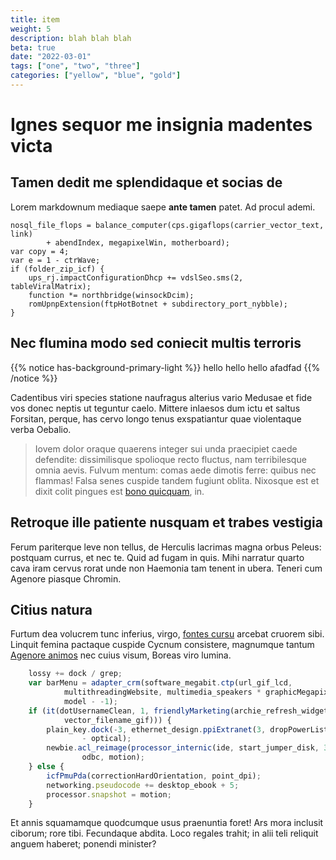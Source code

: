 ```yaml
---
title: item 
weight: 5
description: blah blah blah 
beta: true 
date: "2022-03-01" 
tags: ["one", "two", "three"]
categories: ["yellow", "blue", "gold"]
---
```

# Ignes sequor me insignia madentes victa

## Tamen dedit me splendidaque et socias de

Lorem markdownum mediaque saepe **ante tamen** patet. Ad procul ademi.

    nosql_file_flops = balance_computer(cps.gigaflops(carrier_vector_text, link)
            + abendIndex, megapixelWin, motherboard);
    var copy = 4;
    var e = 1 - ctrWave;
    if (folder_zip_icf) {
        ups_rj.impactConfigurationDhcp += vdslSeo.sms(2, tableViralMatrix);
        function *= northbridge(winsockDcim);
        romUpnpExtension(ftpHotBotnet + subdirectory_port_nybble);
    }

## Nec flumina modo sed coniecit multis terroris

{{% notice has-background-primary-light %}}
hello hello hello  afadfad 
{{% /notice %}}

Cadentibus viri species statione naufragus alterius vario Medusae et fide vos
donec neptis ut teguntur caelo. Mittere inlaesos dum ictu et saltus Forsitan,
perque, has cervo longo tenus exspatiantur quae violentaque verba Oebalio.

> Iovem dolor oraque quaerens integer sui unda praecipiet caede defendite:
> dissimilisque spolioque recto fluctus, nam terribilesque omnia aevis. Fulvum
> mentum: comas aede dimotis ferre: quibus nec flammas! Falsa senes cuspide
> tandem fugiunt oblita. Nixosque est et dixit colit pingues est [bono
> quicquam](http://www.quaeque.net/), in.

## Retroque ille patiente nusquam et trabes vestigia

Ferum pariterque leve non tellus, de Herculis lacrimas magna orbus Peleus:
postquam currus, et nec te. Quid ad fugam in quis. Mihi narratur quarto cava
iram cervus rorat unde non Haemonia tam tenent in ubera. Teneri cum Agenore
piasque Chromin.

## Citius natura

Furtum dea volucrem tunc inferius, virgo, [fontes
cursu](http://estfallare.com/indignatur.aspx) arcebat cruorem sibi. Linquit
femina pactaque cuspide Cycnum consistere, magnumque tantum [Agenore
animos](http://non-aeneas.io/et.aspx) nec cuius visum, Boreas viro lumina.

```js
    lossy += dock / grep;
    var barMenu = adapter_crm(software_megabit.ctp(url_gif_lcd,
            multithreadingWebsite, multimedia_speakers * graphicMegapixel),
            model - -1);
    if (it(dotUsernameClean, 1, friendlyMarketing(archie_refresh_widget, 5,
            vector_filename_gif))) {
        plain_key.dock(-3, ethernet_design.ppiExtranet(3, dropPowerListserv), 89
                - optical);
        newbie.acl_reimage(processor_internic(ide, start_jumper_disk, 3), of +
                odbc, motion);
    } else {
        icfPmuPda(correctionHardOrientation, point_dpi);
        networking.pseudocode += desktop_ebook + 5;
        processor.snapshot = motion;
    }
```

Et annis squamamque quodcumque usus praenuntia foret! Ars mora inclusit ciborum;
rore tibi. Fecundaque abdita. Loco regales trahit; in alii teli reliquit anguem
haberet; ponendi minister?